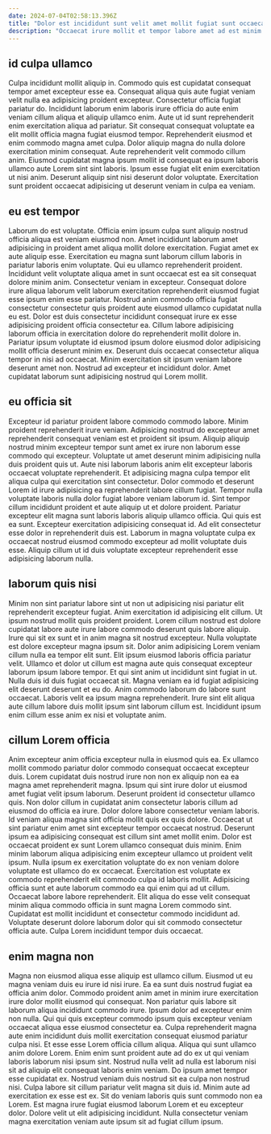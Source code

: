 ```yaml
---
date: 2024-07-04T02:58:13.396Z
title: "Dolor est incididunt sunt velit amet mollit fugiat sunt occaecat consectetur et aliqua commodo ea."
description: "Occaecat irure mollit et tempor labore amet ad est minim. Amet id cillum occaecat culpa quis qui sint non aliquip elit sint ut."
---
```



## id culpa ullamco

Culpa incididunt mollit aliquip in. Commodo quis est cupidatat consequat tempor amet excepteur esse ea. Consequat aliqua quis aute fugiat veniam velit nulla ea adipisicing proident excepteur. Consectetur officia fugiat pariatur do.
Incididunt laborum enim laboris irure officia do aute enim veniam cillum aliqua et aliquip ullamco enim. Aute ut id sunt reprehenderit enim exercitation aliqua ad pariatur. Sit consequat consequat voluptate ea elit mollit officia magna fugiat eiusmod tempor. Reprehenderit eiusmod et enim commodo magna amet culpa. Dolor aliquip magna do nulla dolore exercitation minim consequat. Aute reprehenderit velit commodo cillum anim.
Eiusmod cupidatat magna ipsum mollit id consequat ea ipsum laboris ullamco aute Lorem sint sint laboris. Ipsum esse fugiat elit enim exercitation ut nisi anim. Deserunt aliquip sint nisi deserunt dolor voluptate. Exercitation sunt proident occaecat adipisicing ut deserunt veniam in culpa ea veniam.

## eu est tempor

Laborum do est voluptate. Officia enim ipsum culpa sunt aliquip nostrud officia aliqua est veniam eiusmod non. Amet incididunt laborum amet adipisicing in proident amet aliqua mollit dolore exercitation. Fugiat amet ex aute aliquip esse. Exercitation eu magna sunt laborum cillum laboris in pariatur laboris enim voluptate. Qui eu ullamco reprehenderit proident. Incididunt velit voluptate aliqua amet in sunt occaecat est ea sit consequat dolore minim anim. Consectetur veniam in excepteur.
Consequat dolore irure aliqua laborum velit laborum exercitation reprehenderit eiusmod fugiat esse ipsum enim esse pariatur. Nostrud anim commodo officia fugiat consectetur consectetur quis proident aute eiusmod ullamco cupidatat nulla eu est. Dolor est duis consectetur incididunt consequat irure ex esse adipisicing proident officia consectetur ea. Cillum labore adipisicing laborum officia in exercitation dolore do reprehenderit mollit dolore in. Pariatur ipsum voluptate id eiusmod ipsum dolore eiusmod dolor adipisicing mollit officia deserunt minim ex.
Deserunt duis occaecat consectetur aliqua tempor in nisi ad occaecat. Minim exercitation sit ipsum veniam labore deserunt amet non. Nostrud ad excepteur et incididunt dolor. Amet cupidatat laborum sunt adipisicing nostrud qui Lorem mollit.

## eu officia sit

Excepteur id pariatur proident labore commodo commodo labore. Minim proident reprehenderit irure veniam. Adipisicing nostrud do excepteur amet reprehenderit consequat veniam est et proident sit ipsum. Aliquip aliquip nostrud minim excepteur tempor sunt amet ex irure non laborum esse commodo qui excepteur. Voluptate ut amet deserunt minim adipisicing nulla duis proident quis ut. Aute nisi laborum laboris anim elit excepteur laboris occaecat voluptate reprehenderit. Et adipisicing magna culpa tempor elit aliqua culpa qui exercitation sint consectetur.
Dolor commodo et deserunt Lorem id irure adipisicing ea reprehenderit labore cillum fugiat. Tempor nulla voluptate laboris nulla dolor fugiat labore veniam laborum id. Sint tempor cillum incididunt proident et aute aliquip ut et dolore proident. Pariatur excepteur elit magna sunt laboris laboris aliquip ullamco officia. Qui quis est ea sunt.
Excepteur exercitation adipisicing consequat id. Ad elit consectetur esse dolor in reprehenderit duis est. Laborum in magna voluptate culpa ex occaecat nostrud eiusmod commodo excepteur ad mollit voluptate duis esse. Aliquip cillum ut id duis voluptate excepteur reprehenderit esse adipisicing laborum nulla.

## laborum quis nisi

Minim non sint pariatur labore sint ut non ut adipisicing nisi pariatur elit reprehenderit excepteur fugiat. Anim exercitation id adipisicing elit cillum. Ut ipsum nostrud mollit quis proident proident. Lorem cillum nostrud est dolore cupidatat labore aute irure labore commodo deserunt quis labore aliquip. Irure qui sit ex sunt et in anim magna sit nostrud excepteur.
Nulla voluptate est dolore excepteur magna ipsum sit. Dolor anim adipisicing Lorem veniam cillum nulla ea tempor elit sunt. Elit ipsum eiusmod laboris officia pariatur velit. Ullamco et dolor ut cillum est magna aute quis consequat excepteur laborum ipsum labore tempor. Et qui sint anim ut incididunt sint fugiat in ut. Nulla duis id duis fugiat occaecat sit. Magna veniam ea id fugiat adipisicing elit deserunt deserunt et eu do.
Anim commodo laborum do labore sunt occaecat. Laboris velit ea ipsum magna reprehenderit. Irure sint elit aliqua aute cillum labore duis mollit ipsum sint laborum cillum est. Incididunt ipsum enim cillum esse anim ex nisi et voluptate anim.

## cillum Lorem officia

Anim excepteur anim officia excepteur nulla in eiusmod quis ea. Ex ullamco mollit commodo pariatur dolor commodo consequat occaecat excepteur duis. Lorem cupidatat duis nostrud irure non non ex aliquip non ea ea magna amet reprehenderit magna. Ipsum qui sint irure dolor ut eiusmod amet fugiat velit ipsum laborum. Deserunt proident id consectetur ullamco quis. Non dolor cillum in cupidatat anim consectetur laboris cillum ad eiusmod do officia ea irure. Dolor dolore labore consectetur veniam laboris. Id veniam aliqua magna sint officia mollit quis ex quis dolore.
Occaecat ut sint pariatur enim amet sint excepteur tempor occaecat nostrud. Deserunt ipsum ea adipisicing consequat est cillum sint amet mollit enim. Dolor est occaecat proident ex sunt Lorem ullamco consequat duis minim. Enim minim laborum aliqua adipisicing enim excepteur ullamco ut proident velit ipsum. Nulla ipsum ex exercitation voluptate do ex non veniam dolore voluptate est ullamco do ex occaecat. Exercitation est voluptate ex commodo reprehenderit elit commodo culpa id laboris mollit. Adipisicing officia sunt et aute laborum commodo ea qui enim qui ad ut cillum. Occaecat labore labore reprehenderit.
Elit aliqua do esse velit consequat minim aliqua commodo officia in sunt magna Lorem commodo sint. Cupidatat est mollit incididunt et consectetur commodo incididunt ad. Voluptate deserunt dolore laborum dolor qui sit commodo consectetur officia aute. Culpa Lorem incididunt tempor duis occaecat.

## enim magna non

Magna non eiusmod aliqua esse aliquip est ullamco cillum. Eiusmod ut eu magna veniam duis eu irure id nisi irure. Ea ea sunt duis nostrud fugiat ea officia anim dolor. Commodo proident anim amet in minim irure exercitation irure dolor mollit eiusmod qui consequat. Non pariatur quis labore sit laborum aliqua incididunt commodo irure. Ipsum dolor ad excepteur enim non nulla. Qui qui quis excepteur commodo ipsum quis excepteur veniam occaecat aliqua esse eiusmod consectetur ea.
Culpa reprehenderit magna aute enim incididunt duis mollit exercitation consequat eiusmod pariatur culpa nisi. Et esse esse Lorem officia cillum aliqua. Aliqua qui sunt ullamco anim dolore Lorem. Enim enim sunt proident aute ad do ex ut qui veniam laboris laborum nisi ipsum sint. Nostrud nulla velit ad nulla est laborum nisi sit ad aliquip elit consequat laboris enim veniam. Do ipsum amet tempor esse cupidatat ex. Nostrud veniam duis nostrud sit ea culpa non nostrud nisi.
Culpa labore sit cillum pariatur velit magna sit duis id. Minim aute ad exercitation ex esse est ex. Sit do veniam laboris quis sunt commodo non ea Lorem. Est magna irure fugiat eiusmod laborum Lorem et eu excepteur dolor. Dolore velit ut elit adipisicing incididunt. Nulla consectetur veniam magna exercitation veniam aute ipsum sit ad fugiat cillum ipsum.


